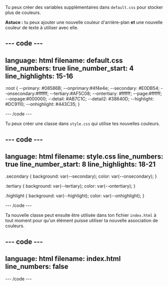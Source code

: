 Tu peux créer des variables supplémentaires dans `default.css` pour stocker plus de couleurs.

**Astuce :** tu peux ajouter une nouvelle couleur d'arrière-plan **et** une nouvelle couleur de texte à utiliser avec elle.

--- code ---
---
language: html
filename: default.css
line_numbers: true
line_number_start: 4
line_highlights: 15-16
---

:root {
  --primary: #08586B;
  --onprimary:#4f4e4e;
  --secondary: #E0DB54;
  --onsecondary:#ffffff;
  --tertiary:#AF5C08;
  --ontertiary: #ffffff;
  --page:#ffffff;
  --onpage:#000000;
  --detail: #AB7C1C;
  --detail2: #38640D;
  --highlight: #DC9110;
  --onhighlight: #443C35;
}

--- /code ---

Tu peux créer une classe dans `style.css` qui utilise tes nouvelles couleurs.

--- code ---
---
language: html
filename: style.css
line_numbers: true
line_number_start: 8
line_highlights: 18-21
---

.secondary {
  background: var(--secondary);
  color: var(--onsecondary);
}

.tertiary {
  background: var(--tertiary);
  color: var(--ontertiary);
}

.highlight {
  background: var(--highlight);
  color: var(--onhighlight);
}

--- /code ---

Ta nouvelle classe peut ensuite être utilisée dans ton fichier `index.html` à tout moment pour qu'un élément puisse utiliser ta nouvelle association de couleurs.

--- code ---
---
language: html
filename: index.html
line_numbers: false
---

<section class="highlight">

--- /code ---
